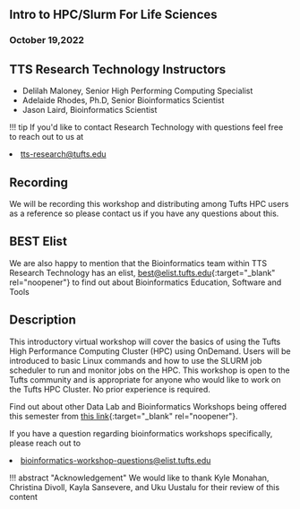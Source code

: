 ## Intro to HPC/Slurm For Life Sciences
### October 19,2022

## TTS Research Technology Instructors 

- Delilah Maloney, Senior High Performing Computing Specialist
- Adelaide Rhodes, Ph.D,  Senior Bioinformatics Scientist
- Jason Laird, Bioinformatics Scientist

!!! tip
    If you'd like to contact Research Technology with questions feel free to reach out to us at <li><a href="tts-research@tufts.edu">tts-research@tufts.edu</a></li>
    
## Recording 

We will be recording this workshop and distributing among Tufts HPC users as a reference so please contact us if you have any questions about this. 

## BEST Elist

We are also happy to mention that the Bioinformatics team within TTS Research Technology has an elist, [best@elist.tufts.edu](https://elist.tufts.edu/sympa/subscribe/best?previous_action=info){:target="_blank" rel="noopener"} to find out about Bioinformatics Education, Software and Tools

## Description

This introductory virtual workshop will cover the basics of using the Tufts High Performance Computing Cluster (HPC) using OnDemand. Users will be introduced to basic Linux commands and how to use the SLURM job scheduler to run and monitor jobs on the HPC. This workshop is open to the Tufts community and is appropriate for anyone who would like to work on the Tufts HPC Cluster. No prior experience is required. 

Find out about other Data Lab and Bioinformatics Workshops being offered this semester from [this link](https://sites.tufts.edu/datalab/workshops/){:target="_blank" rel="noopener"}.

If you have a question regarding bioinformatics workshops specifically, please reach out to <li><a href="bioinformatics-workshop-questions@elist.tufts.edu">bioinformatics-workshop-questions@elist.tufts.edu</a></li>

 
!!! abstract "Acknowledgement"
    We would like to thank Kyle Monahan, Christina Divoll, Kayla Sansevere, and Uku Uustalu for their review of this content
    
